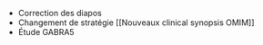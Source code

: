 - Correction des diapos
- Changement de stratégie [[Nouveaux clinical synopsis OMIM]]
- Étude GABRA5